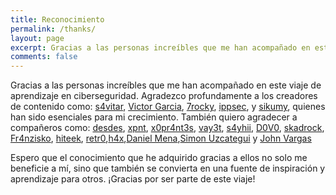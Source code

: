 ```yaml
---
title: Reconocimiento
permalink: /thanks/
layout: page
excerpt: Gracias a las personas increíbles que me han acompañado en este viaje de aprendizaje en ciberseguridad.
comments: false
---
```


Gracias a las personas increíbles que me han acompañado en este viaje de aprendizaje en ciberseguridad. Agradezco profundamente a los creadores de contenido como: [s4vitar](https://www.youtube.com/channel/UCNHWpNqiM8yOQcHXtsluD7Q), [Victor Garcia](https://www.youtube.com/@takito1812), [7rocky](https://7rocky.github.io/), [ippsec](https://www.youtube.com/@ippsec), y [sikumy](https://x.com/sikumy), quienes han sido esenciales para mi crecimiento. También quiero agradecer a compañeros como: [desdes](https://desdes.xyz/), [xpnt](https://xpnt0.github.io/), [x0pr4nt3s](https://x0pr4nt3s.xyz/), [vay3t](https://blog.vay3t.org/), [s4yhii](https://s4yhii.github.io/), [D0V0](https://www.linkedin.com/in/david-ramos-rodriguez/), [skadrock](https://www.linkedin.com/in/fernando-roy-waldo-caceres-navarro-636141286/), [Fr4nzisko](https://www.linkedin.com/in/jose-francisco-flores-/), [hiteek](https://hiteek.github.io/), [retr0](https://www.linkedin.com/in/mquevedo23/),[h4x](https://www.linkedin.com/in/vicente-p-03579b185/),[Daniel Mena](https://www.linkedin.com/in/daniel-mena-342a4715a/),[Simon Uzcategui](https://www.linkedin.com/in/simon-eduardo-uzcategui-sabino-609712287/) y [John Vargas](https://www.linkedin.com/in/jvargasp/)

Espero que el conocimiento que he adquirido gracias a ellos no solo me beneficie a mí, sino que también se convierta en una fuente de inspiración y aprendizaje para otros. ¡Gracias por ser parte de este viaje!

